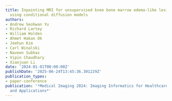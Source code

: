 ```yaml
---
title: Inpainting MRI for unsupervised knee bone marrow edema-like lesion segmentation
  using conditional diffusion models
authors:
- Andrew Seohwan Yu
- Richard Lartey
- William Holden
- Ahmet Hakan Ok
- Jeehun Kim
- Carl Winalski
- Naveen Subhas
- Vipin Chaudhary
- Xiaojuan Li
date: '2024-01-01T00:00:00Z'
publishDate: '2025-06-24T13:45:36.301229Z'
publication_types:
- paper-conference
publication: '*Medical Imaging 2024: Imaging Informatics for Healthcare, Research,
  and Applications*'
---
```

